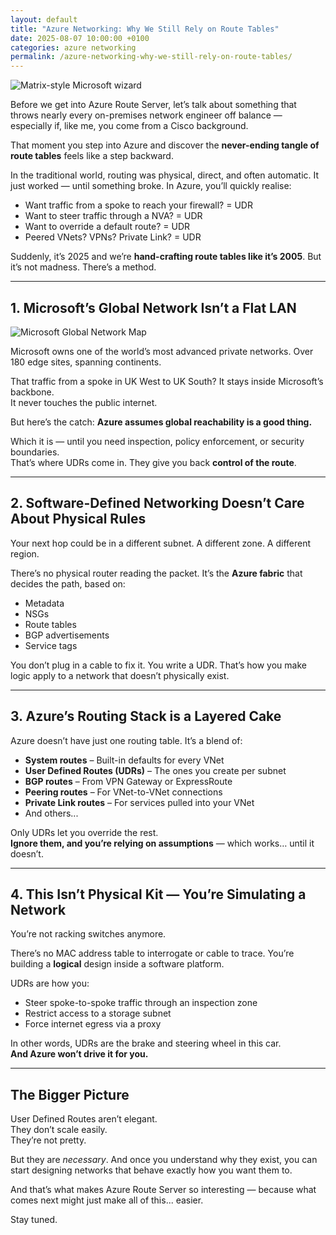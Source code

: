 ```yaml
---
layout: default
title: "Azure Networking: Why We Still Rely on Route Tables"
date: 2025-08-07 10:00:00 +0100
categories: azure networking
permalink: /azure-networking-why-we-still-rely-on-route-tables/
---
```


![Matrix-style Microsoft wizard](/Azure-Blog/assets/images/Matrix.webp)

Before we get into Azure Route Server, let’s talk about something that throws nearly every on-premises network engineer off balance — especially if, like me, you come from a Cisco background.

That moment you step into Azure and discover the **never-ending tangle of route tables** feels like a step backward. 

In the traditional world, routing was physical, direct, and often automatic. It just worked — until something broke. In Azure, you’ll quickly realise:

- Want traffic from a spoke to reach your firewall? = UDR  
- Want to steer traffic through a NVA? = UDR  
- Want to override a default route? = UDR  
- Peered VNets? VPNs? Private Link? = UDR  

Suddenly, it’s 2025 and we’re **hand-crafting route tables like it’s 2005**. But it’s not madness. There’s a method.

---

## 1. Microsoft’s Global Network Isn’t a Flat LAN

![Microsoft Global Network Map](/Azure-Blog/assets/images/MSFT%20GB%20Network.webp)

Microsoft owns one of the world’s most advanced private networks. Over 180 edge sites, spanning continents. 

That traffic from a spoke in UK West to UK South? It stays inside Microsoft’s backbone.  
It never touches the public internet.

But here’s the catch: **Azure assumes global reachability is a good thing.**

Which it is — until you need inspection, policy enforcement, or security boundaries.  
That’s where UDRs come in. They give you back **control of the route**.

---

## 2. Software-Defined Networking Doesn’t Care About Physical Rules

Your next hop could be in a different subnet. A different zone. A different region.

There’s no physical router reading the packet. It’s the **Azure fabric** that decides the path, based on:

- Metadata  
- NSGs  
- Route tables  
- BGP advertisements  
- Service tags  

You don’t plug in a cable to fix it. You write a UDR. That’s how you make logic apply to a network that doesn’t physically exist.

---

## 3. Azure’s Routing Stack is a Layered Cake

Azure doesn’t have just one routing table. It’s a blend of:

- **System routes** – Built-in defaults for every VNet  
- **User Defined Routes (UDRs)** – The ones you create per subnet  
- **BGP routes** – From VPN Gateway or ExpressRoute  
- **Peering routes** – For VNet-to-VNet connections  
- **Private Link routes** – For services pulled into your VNet  
- And others...

Only UDRs let you override the rest.  
**Ignore them, and you’re relying on assumptions** — which works… until it doesn’t.

---

## 4. This Isn’t Physical Kit — You’re Simulating a Network

You’re not racking switches anymore.

There’s no MAC address table to interrogate or cable to trace. You’re building a **logical** design inside a software platform.

UDRs are how you:

- Steer spoke-to-spoke traffic through an inspection zone  
- Restrict access to a storage subnet  
- Force internet egress via a proxy  

In other words, UDRs are the brake and steering wheel in this car.  
**And Azure won’t drive it for you.**

---

## The Bigger Picture

User Defined Routes aren’t elegant.  
They don’t scale easily.  
They’re not pretty.

But they are *necessary*. And once you understand why they exist, you can start designing networks that behave exactly how you want them to.

And that’s what makes Azure Route Server so interesting — because what comes next might just make all of this... easier.

Stay tuned.
